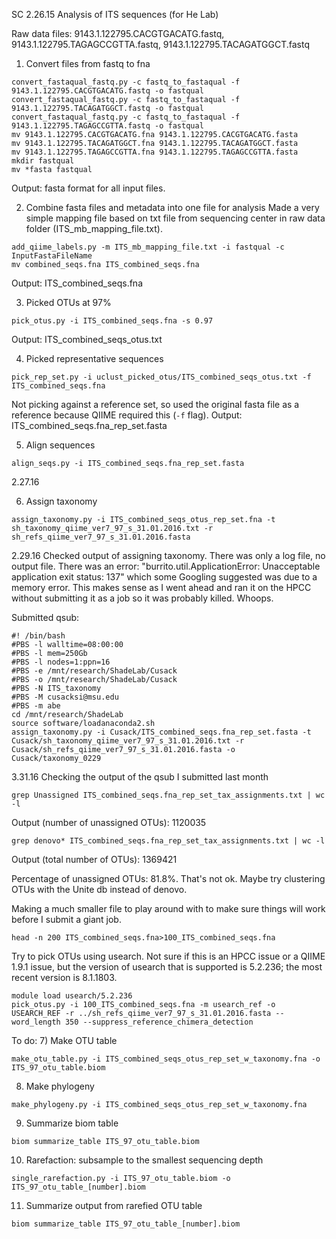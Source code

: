 SC 2.26.15 Analysis of ITS sequences (for He Lab)

Raw data files: 9143.1.122795.CACGTGACATG.fastq, 9143.1.122795.TAGAGCCGTTA.fastq, 9143.1.122795.TACAGATGGCT.fastq

1) Convert files from fastq to fna
```
convert_fastaqual_fastq.py -c fastq_to_fastaqual -f 9143.1.122795.CACGTGACATG.fastq -o fastqual
convert_fastaqual_fastq.py -c fastq_to_fastaqual -f 9143.1.122795.TACAGATGGCT.fastq -o fastqual
convert_fastaqual_fastq.py -c fastq_to_fastaqual -f 9143.1.122795.TAGAGCCGTTA.fastq -o fastqual
mv 9143.1.122795.CACGTGACATG.fna 9143.1.122795.CACGTGACATG.fasta
mv 9143.1.122795.TACAGATGGCT.fna 9143.1.122795.TACAGATGGCT.fasta
mv 9143.1.122795.TAGAGCCGTTA.fna 9143.1.122795.TAGAGCCGTTA.fasta
mkdir fastqual
mv *fasta fastqual
```
Output: fasta format for all input files. 

2) Combine fasta files and metadata into one file for analysis
Made a very simple mapping file based on txt file from sequencing center in raw data folder (ITS_mb_mapping_file.txt). 
```
add_qiime_labels.py -m ITS_mb_mapping_file.txt -i fastqual -c InputFastaFileName  
mv combined_seqs.fna ITS_combined_seqs.fna

```
Output: ITS_combined_seqs.fna

3) Picked OTUs at 97%

```
pick_otus.py -i ITS_combined_seqs.fna -s 0.97
```
Output: ITS_combined_seqs_otus.txt

4) Picked representative sequences
```
pick_rep_set.py -i uclust_picked_otus/ITS_combined_seqs_otus.txt -f ITS_combined_seqs.fna

```
Not picking against a reference set, so used the original fasta file as a reference because QIIME required this (```-f``` flag).
Output: ITS_combined_seqs.fna_rep_set.fasta

5) Align sequences
```
align_seqs.py -i ITS_combined_seqs.fna_rep_set.fasta
```

2.27.16

6) Assign taxonomy
```
assign_taxonomy.py -i ITS_combined_seqs_otus_rep_set.fna -t sh_taxonomy_qiime_ver7_97_s_31.01.2016.txt -r sh_refs_qiime_ver7_97_s_31.01.2016.fasta
```

2.29.16
Checked output of assigning taxonomy. There was only a log file, no output file. There was an error: "burrito.util.ApplicationError: Unacceptable application exit status: 137" which some Googling suggested was due to a memory error. This makes sense as I went ahead and ran it on the HPCC without submitting it as a job so it was probably killed. Whoops. 

Submitted qsub:
```
#! /bin/bash
#PBS -l walltime=08:00:00
#PBS -l mem=250Gb
#PBS -l nodes=1:ppn=16
#PBS -e /mnt/research/ShadeLab/Cusack
#PBS -o /mnt/research/ShadeLab/Cusack
#PBS -N ITS_taxonomy
#PBS -M cusacksi@msu.edu
#PBS -m abe 
cd /mnt/research/ShadeLab
source software/loadanaconda2.sh
assign_taxonomy.py -i Cusack/ITS_combined_seqs.fna_rep_set.fasta -t Cusack/sh_taxonomy_qiime_ver7_97_s_31.01.2016.txt -r Cusack/sh_refs_qiime_ver7_97_s_31.01.2016.fasta -o Cusack/taxonomy_0229
```

3.31.16 Checking the output of the qsub I submitted last month

```
grep Unassigned ITS_combined_seqs.fna_rep_set_tax_assignments.txt | wc -l
```
Output (number of unassigned OTUs): 1120035
```
grep denovo* ITS_combined_seqs.fna_rep_set_tax_assignments.txt | wc -l
```
Output (total number of OTUs): 1369421

Percentage of unassigned OTUs: 81.8%. That's not ok. 
Maybe try clustering OTUs with the Unite db instead of denovo.

Making a much smaller file to play around with to make sure things will work before I submit a giant job.
```
head -n 200 ITS_combined_seqs.fna>100_ITS_combined_seqs.fna
```
Try to pick OTUs using usearch. Not sure if this is an HPCC issue or a QIIME 1.9.1 issue, but the version of usearch that is supported is 5.2.236; the most recent version is 8.1.1803. 
```
module load usearch/5.2.236
pick_otus.py -i 100_ITS_combined_seqs.fna -m usearch_ref -o USEARCH_REF -r ../sh_refs_qiime_ver7_97_s_31.01.2016.fasta --word_length 350 --suppress_reference_chimera_detection
```




To do:
7) Make OTU table
```
make_otu_table.py -i ITS_combined_seqs_otus_rep_set_w_taxonomy.fna -o ITS_97_otu_table.biom
```
8) Make phylogeny
```
make_phylogeny.py -i ITS_combined_seqs_otus_rep_set_w_taxonomy.fna 
```

9) Summarize biom table
```
biom summarize_table ITS_97_otu_table.biom
```

10) Rarefaction: subsample to the smallest sequencing depth 
```
single_rarefaction.py -i ITS_97_otu_table.biom -o ITS_97_otu_table_[number].biom
```

11) Summarize output from rarefied OTU table
```
biom summarize_table ITS_97_otu_table_[number].biom
```
